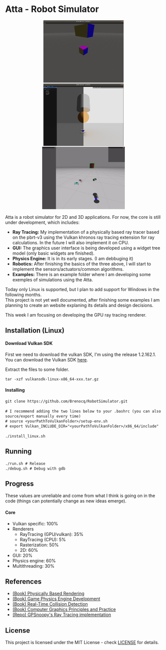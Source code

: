 # Atta - Robot Simulator
<p align="center">
 <img src="./img/2020-08-16.gif" height="200">
 <img src="./img/2020-09-12.png" height="200">
 <img src="./img/2020-12-04.gif" height="200">
</p>

Atta is a robot simulator for 2D and 3D applications. For now, the core is still under development, which includes:
 - **Ray Tracing:** My implementation of a physically based ray tracer based on the pbrt-v3 using the Vulkan khronos ray tracing extension for ray calculations. In the future I will also implement it on CPU.
 - **GUI:** The graphics user interface is being developed using a widget tree model (only basic widgets are finished).
 - **Physics Engine:** It is in its early stages. (I am debbuging it)
 - **Robotics:** After finishing the basics of the three above, I will start to implement the sensors/actuators/common algorithms.
 - **Examples:** There is an example folder where I am developing some exemples of simulations using the Atta.

Today only Linux is supported, but I plan to add support for Windows in the following months.\
This project is not yet well documented, after finishing some examples I am planning to create an website explaning its details and design decisions.

This week I am focusing on developing the GPU ray tracing renderer.

## Installation (Linux)
#### Download Vulkan SDK
First we need to download the vulkan SDK, I'm using the release 1.2.162.1.
You can download the Vulkan SDK [here](https://vulkan.lunarg.com/sdk/home).

Extract the files to some folder.
``` shell
tar -xzf vulkansdk-linux-x86_64-xxx.tar.gz
```

#### Installing
```shell
git clone https://github.com/Brenocq/RobotSimulator.git

# I recommend adding the two lines below to your .bashrc (you can also source/export manually every time)
# source <yourPathToVulkanFolder>/setup-env.sh
# export Vulkan_INCLUDE_DIR="<yourPathToVulkanFolder>/x86_64/include"

./install_linux.sh
```

## Running
```shell
./run.sh # Release
./debug.sh # Debug with gdb
```

## Progress
These values are unreliable and come from what I think is going on in the code (things can potentially change as new ideas emerge).

#### Core
 - Vulkan specific: 100%
 - Renderers
	 - RayTracing (GPU/vulkan): 35%
	 - RayTracing (CPU): 5%
	 - Rasterization: 50%
	 - 2D: 60%
 - GUI: 20%
 - Physics engine: 60%
 - Multithreading: 30%

## References
- [(Book) Physically Based Rendering](http://www.pbr-book.org/)
- [(Book) Game Physics Engine Development](https://www.amazon.com/Game-Physics-Engine-Development-Commercial-Grade/dp/0123819768)
- [(Book) Real-Time Collision Detection](https://www.amazon.com/Real-Time-Collision-Detection-Interactive-Technology/dp/1558607323)
- [(Book) Computer Graphics Principles and Practice](http://cgpp.net/about.xml)
- [(Repo) GPSnoopy's Ray Tracing implementation](https://github.com/GPSnoopy/RayTracingInVulkan)

## License
This project is licensed under the MIT License - check [LICENSE](LICENSE) for details.
